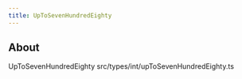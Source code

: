 ```yaml
---
title: UpToSevenHundredEighty
---
```


## About

UpToSevenHundredEighty src/types/int/upToSevenHundredEighty.ts
